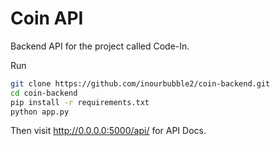 Coin API
=============
Backend API for the project called Code-In.

Run
~~~ bash
git clone https://github.com/inourbubble2/coin-backend.git
cd coin-backend
pip install -r requirements.txt
python app.py
~~~
Then visit http://0.0.0.0:5000/api/ for API Docs.